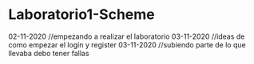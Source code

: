 # Laboratorio1-Scheme
02-11-2020 //empezando a realizar el laboratorio
03-11-2020 //ideas de como empezar el login y register
03-11-2020 //subiendo parte de lo que llevaba debo tener fallas